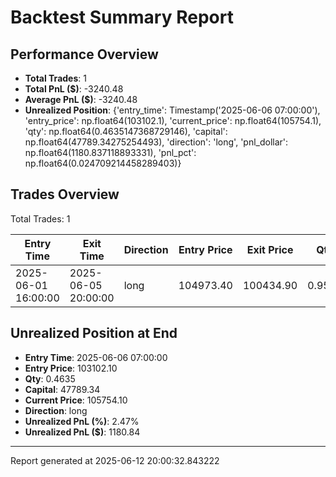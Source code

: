 # Backtest Summary Report

## Performance Overview

- **Total Trades**: 1
- **Total PnL ($)**: -3240.48
- **Average PnL ($)**: -3240.48
- **Unrealized Position**: {'entry_time': Timestamp('2025-06-06 07:00:00'), 'entry_price': np.float64(103102.1), 'current_price': np.float64(105754.1), 'qty': np.float64(0.4635147368729146), 'capital': np.float64(47789.34275254493), 'direction': 'long', 'pnl_dollar': np.float64(1180.837118893331), 'pnl_pct': np.float64(0.024709214458289403)}

## Trades Overview

Total Trades: 1

| Entry Time | Exit Time | Direction | Entry Price | Exit Price | Qty | Capital | PnL (%) | PnL ($) | Reason |
|------------|-----------|-----------|--------------|-------------|-----|----------|----------|---------|--------|
| 2025-06-01 16:00:00 | 2025-06-05 20:00:00 | long | 104973.40 | 100434.90 | 0.9526 | 100000.00 | -4.42% | -4421.31 | stop_loss |

## Unrealized Position at End

- **Entry Time**: 2025-06-06 07:00:00
- **Entry Price**: 103102.10
- **Qty**: 0.4635
- **Capital**: 47789.34
- **Current Price**: 105754.10
- **Direction**: long
- **Unrealized PnL (%)**: 2.47%
- **Unrealized PnL ($)**: 1180.84

---
Report generated at 2025-06-12 20:00:32.843222
